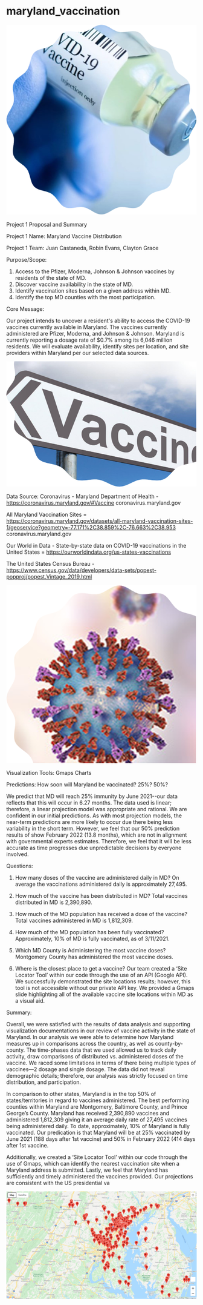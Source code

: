 # maryland_vaccination
![alt text](https://github.com/ccgrace/maryland_vaccination/blob/main/ReadMe%20Images/TitleImage_2.png?raw=true)


Project 1 Proposal and Summary

Project 1 Name:     Maryland Vaccine Distribution

Project 1 Team: Juan Castaneda, Robin Evans, Clayton Grace

Purpose/Scope:    

1. Access to the Pfizer, Moderna, Johnson & Johnson vaccines by residents of the state of MD.
2. Discover vaccine availability in the state of MD.
3. Identify vaccination sites based on a given address within MD.
4. Identify the top MD counties with the most participation.

Core Message:    

Our project intends to uncover a resident's ability to access the COVID-19 vaccines currently available in Maryland. The vaccines currently administered are Pfizer, Moderna, and Johnson & Johnson. Maryland is currently reporting a dosage rate of $0.7% among its 6,046 million residents. We will evaluate availability, identify sites per location, and site providers within Maryland per our selected data sources.

![alt text](https://github.com/ccgrace/maryland_vaccination/blob/main/ReadMe%20Images/TtileImage_1.png?raw=true)

Data Source:
Coronavirus - Maryland Department of Health - https://coronavirus.maryland.gov/#Vaccine
coronavirus.maryland.gov

All Maryland Vaccination Sites = https://coronavirus.maryland.gov/datasets/all-maryland-vaccination-sites-1/geoservice?geometry=-77.171%2C38.859%2C-76.663%2C38.953
coronavirus.maryland.gov

Our World in Data - 
State-by-state data on COVID-19 vaccinations in the United States = https://ourworldindata.org/us-states-vaccinations

The United States Census Bureau - https://www.census.gov/data/developers/data-sets/popest-popproj/popest.Vintage_2019.html

![alt text](https://github.com/ccgrace/maryland_vaccination/blob/main/ReadMe%20Images/TitleImage_3.png?raw=true)

Visualization Tools:
Gmaps
Charts

Predictions:
How soon will Maryland be vaccinated? 25%? 50%?

We predict that MD will reach 25% immunity by June 2021--our data reflects that this will occur in 6.27 months. The data used is linear; therefore, a linear projection model was appropriate and rational. We are confident in our initial predictions. As with most projection models, the near-term predictions are more likely to occur due there being less variability in the short term. However, we feel that our 50% prediction results of show February 2022 (13.8 months), which are not in alignment with governmental experts estimates. Therefore, we feel that it will be less accurate as time progresses due unpredictable decisions by everyone involved.

Questions:

1. How many doses of the vaccine are administered daily in MD?
On average the vaccinations administered daily is approximately 27,495.

2. How much of the vaccine has been distributed in MD?
Total vaccines distributed in MD is 2,390,890.

3. How much of the MD population has received a dose of the vaccine?
Total vaccines administered in MD is 1,812,309.

4. How much of the MD population has been fully vaccinated?
Approximately, 10% of MD is fully vaccinated, as of 3/11/2021.

5. Which MD County is Administering the most vaccine doses?
Montgomery County has administered the most vaccine doses.

6. Where is the closest place to get a vaccine?
Our team created a ‘Site Locator Tool’ within our code through the use of an  API (Google API). We successfully demonstrated the site locations results; however, this tool is not accessible without our private API key. We provided a Gmaps slide highlighting all of the available vaccine site locations within MD as a visual aid.

Summary:

Overall, we were satisfied with the results of data analysis and supporting visualization documentations in our review of vaccine activity in the state of Maryland. In our analysis we were able to determine how Maryland measures up in comparisons across the country, as well as county-by-county. The time-phases data that we used allowed us to track daily activity, draw comparisons of distributed vs. administered doses of the vaccine. We raced some limitations in terms of there being multiple types of vaccines—2 dosage and single dosage. The data did not reveal demographic details; therefore, our analysis was strictly focused on time distribution, and participation.

In comparison to other states, Maryland is in the top 50% of states/territories in regard to vaccines administered. The best performing counties within Maryland are Montgomery, Baltimore County, and Prince George’s County. Maryland has received 2,390,890 vaccines and administered 1,812,309 giving it an average daily rate of 27,495 vaccines being administered daily. To date, approximately, 10% of Maryland is fully vaccinated. Our predication is that Maryland will be at 25% vaccinated by June 2021 (188 days after 1st vaccine) and 50% in February 2022 (414 days after 1st vaccine.

Additionally, we created a ‘Site Locator Tool’ within our code through the use of Gmaps, which can identify the nearest vaccination site when a Maryland address is submitted. Lastly, we feel that Maryland has sufficiently and timely administered the vaccines provided. Our projections are consistent with the US presidential va




![alt text](https://github.com/ccgrace/maryland_vaccination/blob/main/Output_Data/Vaccionation_places_map.PNG?raw=true)
